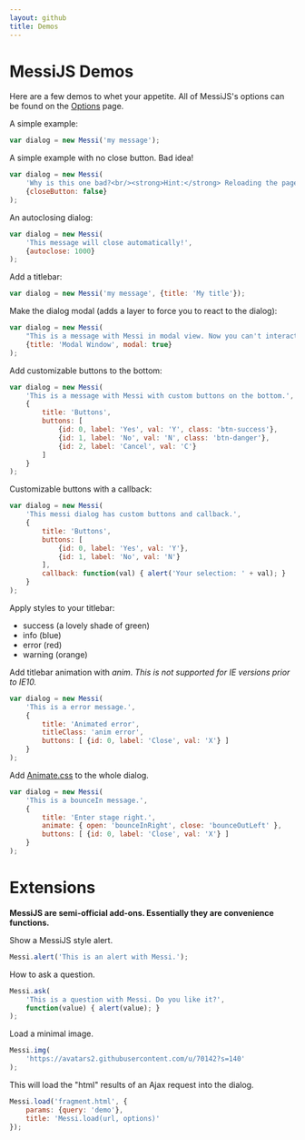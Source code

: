 ```yaml
---
layout: github
title: Demos
---
```

# MessiJS Demos

Here are a few demos to whet your appetite. All of MessiJS's options can
be found on the [Options](../options/) page.


A simple example:

```javascript
var dialog = new Messi('my message');
```

A simple example with no close button. Bad idea!

```javascript
var dialog = new Messi(
    'Why is this one bad?<br/><strong>Hint:</strong> Reloading the page may help.',
    {closeButton: false}
);
```

An autoclosing dialog:

```javascript
var dialog = new Messi(
    'This message will close automatically!',
    {autoclose: 1000}
);
```

Add a titlebar:

```javascript
var dialog = new Messi('my message', {title: 'My title'});
```

Make the dialog modal (adds a layer to force you to react to the dialog):

```javascript
var dialog = new Messi(
    "This is a message with Messi in modal view. Now you can't interact with other elements in the page until close this.",
    {title: 'Modal Window', modal: true}
);
```

Add customizable buttons to the bottom:

```javascript
var dialog = new Messi(
    'This is a message with Messi with custom buttons on the bottom.',
    {
        title: 'Buttons',
        buttons: [
            {id: 0, label: 'Yes', val: 'Y', class: 'btn-success'},
            {id: 1, label: 'No', val: 'N', class: 'btn-danger'},
            {id: 2, label: 'Cancel', val: 'C'}
        ]
    }
);
```

Customizable buttons with a callback:

```javascript
var dialog = new Messi(
    'This messi dialog has custom buttons and callback.',
    {
        title: 'Buttons',
        buttons: [
            {id: 0, label: 'Yes', val: 'Y'},
            {id: 1, label: 'No', val: 'N'}
        ],
        callback: function(val) { alert('Your selection: ' + val); }
    }
);
```

Apply styles to your titlebar:

* success (a lovely shade of green)
* info (blue)
* error (red)
* warning (orange)

Add titlebar animation with _anim_.  _This is not supported for IE versions prior to IE10._

```javascript
var dialog = new Messi(
    'This is a error message.',
    {
        title: 'Animated error',
        titleClass: 'anim error',
        buttons: [ {id: 0, label: 'Close', val: 'X'} ]
    }
);
```

Add [Animate.css](http://daneden.github.io/animate.css/) to the whole dialog.

```javascript
var dialog = new Messi(
    'This is a bounceIn message.',
    {
        title: 'Enter stage right.',
        animate: { open: 'bounceInRight', close: 'bounceOutLeft' },
        buttons: [ {id: 0, label: 'Close', val: 'X'} ]
    }
);
```


# Extensions

**MessiJS are semi-official add-ons. Essentially they are convenience functions.**

Show a MessiJS style alert.

```javascript
Messi.alert('This is an alert with Messi.');
```

How to ask a question.

```javascript
Messi.ask(
    'This is a question with Messi. Do you like it?',
    function(value) { alert(value); }
);
```

Load a minimal image.

```javascript
Messi.img(
    'https://avatars2.githubusercontent.com/u/70142?s=140'
);
```

This will load the "html" results of an Ajax request into the dialog.

```javascript
Messi.load('fragment.html', {
    params: {query: 'demo'},
    title: 'Messi.load(url, options)'
});
```

